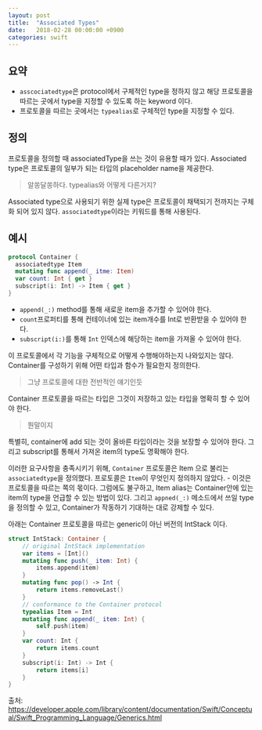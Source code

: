 ```yaml
---
layout: post
title:  "Associated Types"
date:   2018-02-28 00:00:00 +0900
categories: swift
---
```

## 요약
* `asscociatedtype`은 protocol에서 구체적인 type을 정하지 않고 해당 프로토콜을 따르는 곳에서 type을 지정할 수 있도록 하는 keyword 이다.
* 프로토콜을 따르는 곳에서는 `typealias`로 구체적인 type을 지정할 수 있다.

## 정의
프로토콜을 정의할 때 associatedType을 쓰는 것이 유용할 때가 있다. Associated type은 프로토콜의 일부가 되는 타입의 placeholder name을 제공한다.
> 알쏭달쏭하다. typealias와 어떻게 다른거지?

Associated type으로 사용되기 위한 실제 type은 프로토콜이 채택되기 전까지는 구체화 되어 있지 않다. `associatedtype`이라는 키워드를 통해 사용된다.

## 예시
```swift
protocol Container {
  associatedtype Item
  mutating func append(_ itme: Item)
  var count: Int { get }
  subscript(i: Int) -> Item { get }
}
```
* `append(_:)` method를 통해 새로운 item을 추가할 수 있어야 한다.
* `count`프로퍼티를 통해 컨테이너에 있는 item개수를 Int로 반환받을 수 있어야 한다.
* `subscript(i:)`를 통해 `Int` 인덱스에 해당하는 item을 가져올 수 있어야 한다.

이 프로토콜에서 각 기능을 구체적으로 어떻게 수행해야하는지 나와있지는 않다. Container를 구성하기 위해 어떤 타입과 함수가 필요한지 정의한다.
> 그냥 프로토콜에 대한 전반적인 얘기인듯

Container 프로토콜을 따르는 타입은 그것이 저장하고 있는 타입을 명확히 할 수 있어야 한다.
> 뭔말이지

특별히, container에 add 되는 것이 올바른 타입이라는 것을 보장할 수 있어야 한다. 그리고 subscript를 통해서 가져온 item의 type도 명확해야 한다.

이러한 요구사항을 충족시키기 위해, `Container` 프로토콜은 Item 으로 불리는 `associatedtype`을 정의했다. 프로토콜은 `Item`이 무엇인지 정의하지 않았다. - 이것은 프로토콜을 따르는 쪽의 몫이다.
그럼에도 불구하고, Item alias는 Container안에 있는 item의 type을 언급할 수 있는 방법이 있다. 그리고 `appned(_:)` 메소드에서 쓰일 type을 정의할 수 있고, Container가 작동하기 기대하는 대로 강제할 수 있다.

아래는 Container 프로토콜을 따르는 generic이 아닌 버전의 IntStack 이다.
```swift
struct IntStack: Container {
    // original IntStack implementation
    var items = [Int]()
    mutating func push(_ item: Int) {
        items.append(item)
    }
    mutating func pop() -> Int {
        return items.removeLast()
    }
    // conformance to the Container protocol
    typealias Item = Int
    mutating func append(_ item: Int) {
        self.push(item)
    }
    var count: Int {
        return items.count
    }
    subscript(i: Int) -> Int {
        return items[i]
    }
}
```

출처: https://developer.apple.com/library/content/documentation/Swift/Conceptual/Swift_Programming_Language/Generics.html
